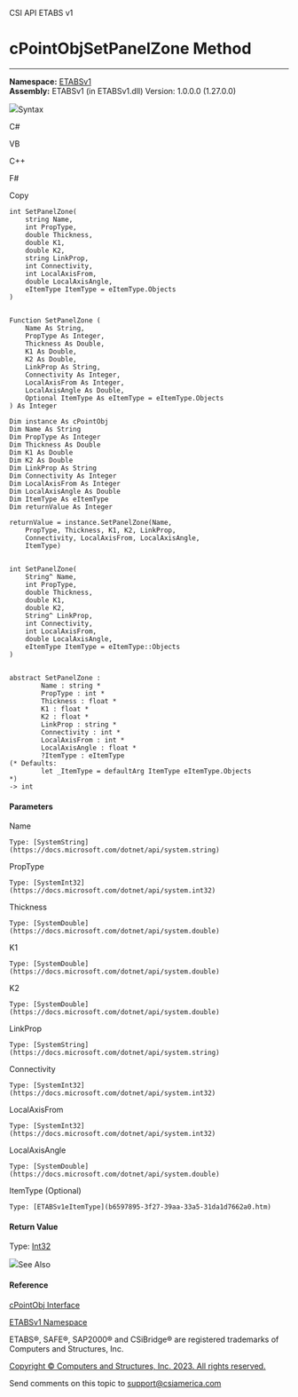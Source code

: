 ﻿

CSI API ETABS v1

# cPointObjSetPanelZone Method  
  
---  
  
**Namespace:** [ETABSv1](2780f1b8-2033-5289-2298-1cdb2a7508d9.htm)  
**Assembly:** ETABSv1 (in ETABSv1.dll) Version: 1.0.0.0 (1.27.0.0)

![](../icons/SectionExpanded.png)Syntax

C#

VB

C++

F#

Copy

    
    
    int SetPanelZone(
    	string Name,
    	int PropType,
    	double Thickness,
    	double K1,
    	double K2,
    	string LinkProp,
    	int Connectivity,
    	int LocalAxisFrom,
    	double LocalAxisAngle,
    	eItemType ItemType = eItemType.Objects
    )
    
    
    Function SetPanelZone ( 
    	Name As String,
    	PropType As Integer,
    	Thickness As Double,
    	K1 As Double,
    	K2 As Double,
    	LinkProp As String,
    	Connectivity As Integer,
    	LocalAxisFrom As Integer,
    	LocalAxisAngle As Double,
    	Optional ItemType As eItemType = eItemType.Objects
    ) As Integer
    
    Dim instance As cPointObj
    Dim Name As String
    Dim PropType As Integer
    Dim Thickness As Double
    Dim K1 As Double
    Dim K2 As Double
    Dim LinkProp As String
    Dim Connectivity As Integer
    Dim LocalAxisFrom As Integer
    Dim LocalAxisAngle As Double
    Dim ItemType As eItemType
    Dim returnValue As Integer
    
    returnValue = instance.SetPanelZone(Name, 
    	PropType, Thickness, K1, K2, LinkProp, 
    	Connectivity, LocalAxisFrom, LocalAxisAngle, 
    	ItemType)
    
    
    int SetPanelZone(
    	String^ Name, 
    	int PropType, 
    	double Thickness, 
    	double K1, 
    	double K2, 
    	String^ LinkProp, 
    	int Connectivity, 
    	int LocalAxisFrom, 
    	double LocalAxisAngle, 
    	eItemType ItemType = eItemType::Objects
    )
    
    
    abstract SetPanelZone : 
            Name : string * 
            PropType : int * 
            Thickness : float * 
            K1 : float * 
            K2 : float * 
            LinkProp : string * 
            Connectivity : int * 
            LocalAxisFrom : int * 
            LocalAxisAngle : float * 
            ?ItemType : eItemType 
    (* Defaults:
            let _ItemType = defaultArg ItemType eItemType.Objects
    *)
    -> int 
    

#### Parameters

Name

    Type: [SystemString](https://docs.microsoft.com/dotnet/api/system.string)  

PropType

    Type: [SystemInt32](https://docs.microsoft.com/dotnet/api/system.int32)  

Thickness

    Type: [SystemDouble](https://docs.microsoft.com/dotnet/api/system.double)  

K1

    Type: [SystemDouble](https://docs.microsoft.com/dotnet/api/system.double)  

K2

    Type: [SystemDouble](https://docs.microsoft.com/dotnet/api/system.double)  

LinkProp

    Type: [SystemString](https://docs.microsoft.com/dotnet/api/system.string)  

Connectivity

    Type: [SystemInt32](https://docs.microsoft.com/dotnet/api/system.int32)  

LocalAxisFrom

    Type: [SystemInt32](https://docs.microsoft.com/dotnet/api/system.int32)  

LocalAxisAngle

    Type: [SystemDouble](https://docs.microsoft.com/dotnet/api/system.double)  

ItemType (Optional)

    Type: [ETABSv1eItemType](b6597895-3f27-39aa-33a5-31da1d7662a0.htm)  

#### Return Value

Type: [Int32](https://docs.microsoft.com/dotnet/api/system.int32)

![](../icons/SectionExpanded.png)See Also

#### Reference

[cPointObj Interface](07661691-ffa8-f77b-7580-1973c7be1978.htm)

[ETABSv1 Namespace](2780f1b8-2033-5289-2298-1cdb2a7508d9.htm)

ETABS®, SAFE®, SAP2000® and CSiBridge® are registered trademarks of Computers
and Structures, Inc.  

[Copyright © Computers and Structures, Inc. 2023. All rights
reserved.](http://www.csiamerica.com)

Send comments on this topic to
[support@csiamerica.com](mailto:support%40csiamerica.com?Subject=CSI%20API%20ETABS%20v1)

